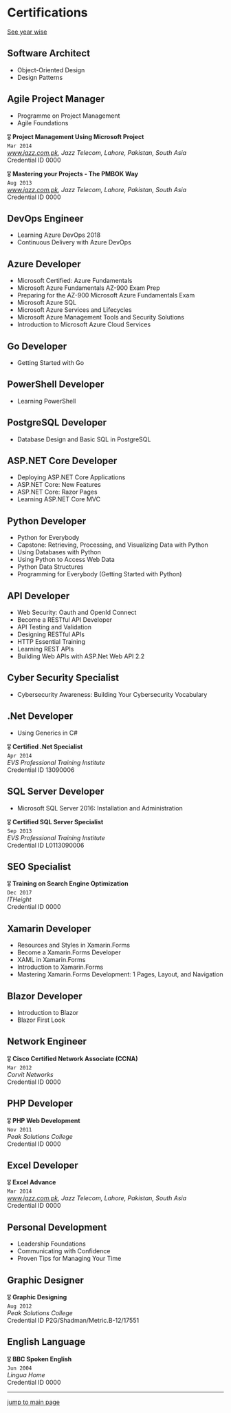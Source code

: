 # Certifications

[See year wise](../certifications/yearly)

## Software Architect

- Object-Oriented Design
- Design Patterns

## Agile Project Manager

- Programme on Project Management
- Agile Foundations

🎖️ __Project Management Using Microsoft Project__  
`Mar 2014`  
_www.jazz.com.pk, Jazz Telecom, Lahore, Pakistan, South Asia_  
Credential ID 0000

🎖️ __Mastering your Projects - The PMBOK Way__  
`Aug 2013`  
_www.jazz.com.pk, Jazz Telecom, Lahore, Pakistan, South Asia_  
Credential ID 0000

## DevOps Engineer

- Learning Azure DevOps 2018
- Continuous Delivery with Azure DevOps

## Azure Developer

- Microsoft Certified: Azure Fundamentals
- Microsoft Azure Fundamentals AZ-900 Exam Prep
- Preparing for the AZ-900 Microsoft Azure Fundamentals Exam
- Microsoft Azure SQL
- Microsoft Azure Services and Lifecycles
- Microsoft Azure Management Tools and Security Solutions
- Introduction to Microsoft Azure Cloud Services

## Go Developer

- Getting Started with Go

## PowerShell Developer

- Learning PowerShell

## PostgreSQL Developer

- Database Design and Basic SQL in PostgreSQL

## ASP.NET Core Developer

- Deploying ASP.NET Core Applications
- ASP.NET Core: New Features
- ASP.NET Core: Razor Pages
- Learning ASP.NET Core MVC

## Python Developer

- Python for Everybody
- Capstone: Retrieving, Processing, and Visualizing Data with Python
- Using Databases with Python
- Using Python to Access Web Data
- Python Data Structures
- Programming for Everybody (Getting Started with Python)

## API Developer

- Web Security: Oauth and OpenId Connect
- Become a RESTful API Developer
- API Testing and Validation
- Designing RESTful APIs
- HTTP Essential Training
- Learning REST APIs
- Building Web APIs with ASP.Net Web API 2.2

## Cyber Security Specialist

- Cybersecurity Awareness: Building Your Cybersecurity Vocabulary

## .Net Developer

- Using Generics in C#

🎖️ __Certified .Net Specialist__  
`Apr 2014`  
_EVS Professional Training Institute_  
Credential ID 13090006

## SQL Server Developer

- Microsoft SQL Server 2016: Installation and Administration

🎖️ __Certified SQL Server Specialist__  
`Sep 2013`  
_EVS Professional Training Institute_  
Credential ID L0113090006

## SEO Specialist

🎖️ __Training on Search Engine Optimization__  
`Dec 2017`  
_ITHeight_  
Credential ID 0000

## Xamarin Developer

- Resources and Styles in Xamarin.Forms
- Become a Xamarin.Forms Developer
- XAML in Xamarin.Forms
- Introduction to Xamarin.Forms
- Mastering Xamarin.Forms Development: 1 Pages, Layout, and Navigation

## Blazor Developer

- Introduction to Blazor
- Blazor First Look

## Network Engineer

🎖️ __Cisco Certified Network Associate (CCNA)__  
`Mar 2012`  
_Corvit Networks_  
Credential ID 0000

## PHP Developer

🎖️ __PHP Web Development__  
`Nov 2011`  
_Peak Solutions College_  
Credential ID 0000

## Excel Developer

🎖️ __Excel Advance__  
`Mar 2014`  
_www.jazz.com.pk, Jazz Telecom, Lahore, Pakistan, South Asia_  
Credential ID 0000

## Personal Development

- Leadership Foundations
- Communicating with Confidence
- Proven Tips for Managing Your Time

## Graphic Designer

🎖️ __Graphic Designing__  
`Aug 2012`  
_Peak Solutions College_  
Credential ID P2G/Shadman/Metric.B-12/17551

## English Language

🎖️ __BBC Spoken English__  
`Jun 2004`  
_Lingua Home_  
Credential ID 0000  

---
[jump to main page](https://mabubakarriaz.github.io)

<!-- Google tag (gtag.js) -->
<script async src="https://www.googletagmanager.com/gtag/js?id=G-T8M8FBW7SY"></script>
<script>
  window.dataLayer = window.dataLayer || [];
  function gtag(){dataLayer.push(arguments);}
  gtag('js', new Date());

  gtag('config', 'G-T8M8FBW7SY');
</script>